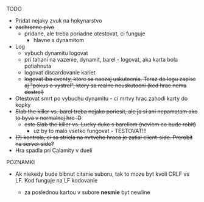 TODO
* Pridat nejaky zvuk na hokynarstvo
* ~~zachranne pivo~~
    * pridane, ale treba poriadne otestovat, ci funguje
        * hlavne s dynamitom
* Log
    * vybuch dynamitu logovat
    * pri tahani na vazenie, dynamit, barel - logovat, aka karta bola potiahnuta
    * logovat discardovanie kariet
    * ~~logovat iba eventy, ktore sa naozaj uskutocnia. Teraz do logu zapise aj "pokus o vystrel", ktory sa realne neuskutocni (ked hrac nema dostrel)~~
* Otestovat smrt po vybuchu dynamitu - ci mrtvy hrac zahodi karty do kopky
* ~~Slab the killer vs. barel treba nejako poriesit, ale ja si ani nepamatam ako to byva v normalnej hre :D~~
    * ~~este Slab the killer vs. Lucky duke s barellom (neviem co bude robit)~~
      * uz by to malo vsetko fungovat - TESTOVAT!!!
* ~~(?) kontrola, ci sa striela na mrtveho hraca je zatial client-side. Prerobit na server side?~~
* Hra spadla pri Calamity v dueli 

POZNAMKI
* Ak niekedy bude blbnut citanie suboru, tak to moze byt kvoli CRLF vs LF. Kod funguje na LF kodovanie
  
    * za poslednou kartou v subore **nesmie** byt newline

